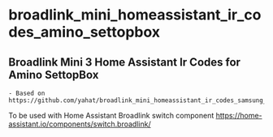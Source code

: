 # broadlink_mini_homeassistant_ir_codes_amino_settopbox
## Broadlink Mini 3 Home Assistant Ir Codes for Amino SettopBox
    - Based on https://github.com/yahat/broadlink_mini_homeassistant_ir_codes_samsung_tv

To be used with Home Assistant Broadlink switch component https://home-assistant.io/components/switch.broadlink/

